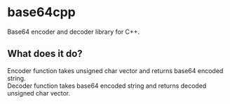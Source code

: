 # base64cpp
Base64 encoder and decoder library for C++.

## What does it do?
Encoder function takes unsigned char vector and returns base64 encoded string. <br>
Decoder function takes base64 encoded string and returns decoded unsigned char vector.
